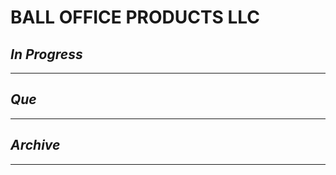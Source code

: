 # BALL OFFICE PRODUCTS LLC

## *In Progress*

--------------------

## *Que*

-----------------------------------
## *Archive*

-----------------------------------
